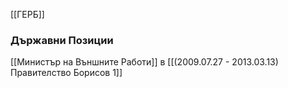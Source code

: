 [[ГЕРБ]]

### Държавни Позиции
[[Министър на Външните Работи]] в [[(2009.07.27 - 2013.03.13) Правителство Борисов 1]]